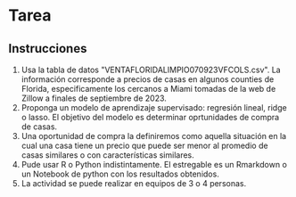 # Tarea

## Instrucciones
1. Usa la tabla de datos "VENTAFLORIDALIMPIO070923VFCOLS.csv". La información corresponde a precios de casas en algunos counties de Florida, especificamente los cercanos a Miami tomadas de la web de Zillow a finales de septiembre de 2023.
2. Proponga un modelo de aprendizaje supervisado: regresión lineal, ridge o lasso. El objetivo del modelo es determinar oprtunidades de compra de casas.
3. Una oportunidad de compra la definiremos como aquella situación en la cual una casa tiene un precio que puede ser menor al promedio de casas similares o con características similares.
4. Pude usar R o Python indistintamente. El estregable es un Rmarkdown o un Notebook de python con los resultados obtenidos.
5. La actividad se puede realizar en equipos de 3 o 4 personas.


